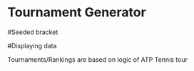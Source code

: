 # Tournament Generator

#Seeded bracket

#Displaying data


Tournaments/Rankings are based on logic of ATP Tennis tour




